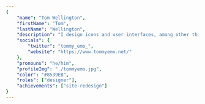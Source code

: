 ```yaml
---
{
	"name": "Tom Wellington",
	"firstName": "Tom",
	"lastName": "Wellington",
	"description": "I design icons and user interfaces, among other things. he/him ✌️",
	"socials": {
		"twitter": "tommy_emo_",
		"website": "https://www.tommyemo.net/"
	},
	"pronouns": "he/him",
	"profileImg": "./tommyemo.jpg",
	"color": "#8539EB",
	"roles": ["designer"],
	"achievements": ["site-redesign"]
}
---
```

